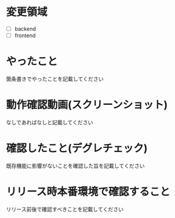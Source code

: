 # 変更領域
- [ ] backend
- [ ] frontend

# やったこと
箇条書きでやったことを記載してください

# 動作確認動画(スクリーンショット)
なしであればなしと記載してください

# 確認したこと(デグレチェック)
既存機能に影響がないことを確認した旨を記載してください

# リリース時本番環境で確認すること
リリース前後で確認すべきことを記載してください
